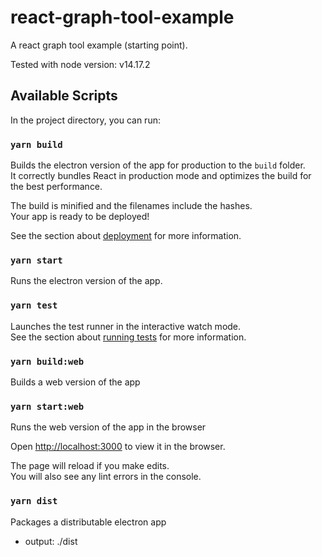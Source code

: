 # react-graph-tool-example

A react graph tool example (starting point).

Tested with node version: v14.17.2

## Available Scripts

In the project directory, you can run:

### `yarn build`

Builds the electron version of the app for production to the `build` folder.\
It correctly bundles React in production mode and optimizes the build for the best performance.

The build is minified and the filenames include the hashes.\
Your app is ready to be deployed!

See the section about [deployment](https://facebook.github.io/create-react-app/docs/deployment) for more information.

### `yarn start`

Runs the electron version of the app.


### `yarn test`

Launches the test runner in the interactive watch mode.\
See the section about [running tests](https://facebook.github.io/create-react-app/docs/running-tests) for more information.



### `yarn build:web`

Builds a web version of the app

### `yarn start:web`

Runs the web version of the app in the browser

Open [http://localhost:3000](http://localhost:3000) to view it in the browser.

The page will reload if you make edits.\
You will also see any lint errors in the console.

### `yarn dist`

Packages a distributable electron app
- output: ./dist